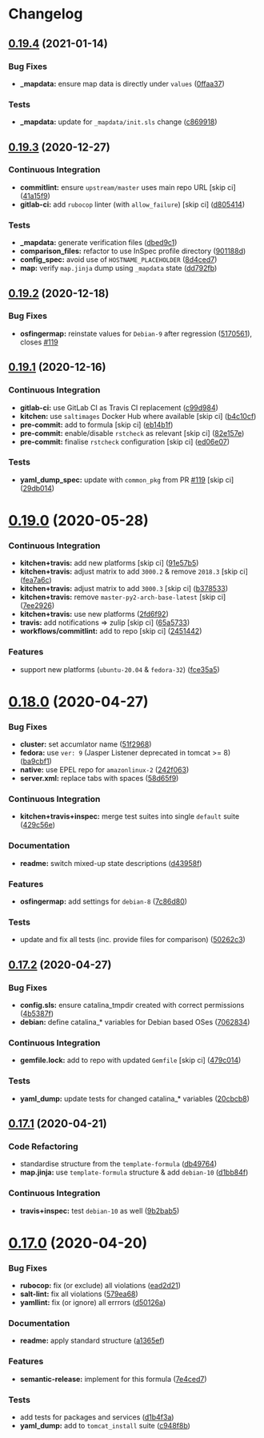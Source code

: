 # Changelog

## [0.19.4](https://github.com/saltstack-formulas/tomcat-formula/compare/v0.19.3...v0.19.4) (2021-01-14)


### Bug Fixes

* **_mapdata:** ensure map data is directly under `values` ([0ffaa37](https://github.com/saltstack-formulas/tomcat-formula/commit/0ffaa37f62d09e0fc4cbb197701ff337e49d7beb))


### Tests

* **_mapdata:** update for `_mapdata/init.sls` change ([c869918](https://github.com/saltstack-formulas/tomcat-formula/commit/c869918446861cb002f57a2c25b28f0cfdd4ebd6))

## [0.19.3](https://github.com/saltstack-formulas/tomcat-formula/compare/v0.19.2...v0.19.3) (2020-12-27)


### Continuous Integration

* **commitlint:** ensure `upstream/master` uses main repo URL [skip ci] ([41a15f9](https://github.com/saltstack-formulas/tomcat-formula/commit/41a15f9b16de4b2c411b1451888c5bcd3297c9d0))
* **gitlab-ci:** add `rubocop` linter (with `allow_failure`) [skip ci] ([d805414](https://github.com/saltstack-formulas/tomcat-formula/commit/d80541452bc36535aa79d1d7804ad4635a9df5a5))


### Tests

* **_mapdata:** generate verification files ([dbed9c1](https://github.com/saltstack-formulas/tomcat-formula/commit/dbed9c1440a3bd6a671487dc740d33bfbdc405a4))
* **comparison_files:** refactor to use InSpec profile directory ([901188d](https://github.com/saltstack-formulas/tomcat-formula/commit/901188d49d5b175168a41084f4a5aa78a51110c3))
* **config_spec:** avoid use of `HOSTNAME_PLACEHOLDER` ([8d4ced7](https://github.com/saltstack-formulas/tomcat-formula/commit/8d4ced7fb00a0951d8a7c344020ba410c58b2245))
* **map:** verify `map.jinja` dump using `_mapdata` state ([dd792fb](https://github.com/saltstack-formulas/tomcat-formula/commit/dd792fb17d44572cadc476dcc9661afea8b2baca))

## [0.19.2](https://github.com/saltstack-formulas/tomcat-formula/compare/v0.19.1...v0.19.2) (2020-12-18)


### Bug Fixes

* **osfingermap:** reinstate values for `Debian-9` after regression ([5170561](https://github.com/saltstack-formulas/tomcat-formula/commit/517056194d41e117179405c4471aa68eb66f152e)), closes [#119](https://github.com/saltstack-formulas/tomcat-formula/issues/119)

## [0.19.1](https://github.com/saltstack-formulas/tomcat-formula/compare/v0.19.0...v0.19.1) (2020-12-16)


### Continuous Integration

* **gitlab-ci:** use GitLab CI as Travis CI replacement ([c99d984](https://github.com/saltstack-formulas/tomcat-formula/commit/c99d98431a41a9a118a34c692923a9c80942f75d))
* **kitchen:** use `saltimages` Docker Hub where available [skip ci] ([b4c10cf](https://github.com/saltstack-formulas/tomcat-formula/commit/b4c10cfd33e386fff5fdd521a2fcf236013b589a))
* **pre-commit:** add to formula [skip ci] ([eb14b1f](https://github.com/saltstack-formulas/tomcat-formula/commit/eb14b1f32fd73afb0545e7ac30b296053f5fc5bf))
* **pre-commit:** enable/disable `rstcheck` as relevant [skip ci] ([82e157e](https://github.com/saltstack-formulas/tomcat-formula/commit/82e157e0362ee86cc2b23c02eea5f9299bdef102))
* **pre-commit:** finalise `rstcheck` configuration [skip ci] ([ed06e07](https://github.com/saltstack-formulas/tomcat-formula/commit/ed06e07f3a01c9c46b3cbadcfaab2d42e0841352))


### Tests

* **yaml_dump_spec:** update with `common_pkg` from PR [#119](https://github.com/saltstack-formulas/tomcat-formula/issues/119) [skip ci] ([29db014](https://github.com/saltstack-formulas/tomcat-formula/commit/29db014282d8c80050cdf1114115dccc77bd7ae9))

# [0.19.0](https://github.com/saltstack-formulas/tomcat-formula/compare/v0.18.0...v0.19.0) (2020-05-28)


### Continuous Integration

* **kitchen+travis:** add new platforms [skip ci] ([91e57b5](https://github.com/saltstack-formulas/tomcat-formula/commit/91e57b5672e2a9f93fe9cf8f216ce513ba89b613))
* **kitchen+travis:** adjust matrix to add `3000.2` & remove `2018.3` [skip ci] ([fea7a6c](https://github.com/saltstack-formulas/tomcat-formula/commit/fea7a6c07f4ca7e7273b9c0d406941f5d53bcb09))
* **kitchen+travis:** adjust matrix to add `3000.3` [skip ci] ([b378533](https://github.com/saltstack-formulas/tomcat-formula/commit/b378533a10cc11e339c81e40d7ef39a13f137870))
* **kitchen+travis:** remove `master-py2-arch-base-latest` [skip ci] ([7ee2926](https://github.com/saltstack-formulas/tomcat-formula/commit/7ee2926402e291243edf301b8733f24d80a22518))
* **kitchen+travis:** use new platforms ([2fd6f92](https://github.com/saltstack-formulas/tomcat-formula/commit/2fd6f92a7976b42b61a21687b67a425b0ca5f54e))
* **travis:** add notifications => zulip [skip ci] ([65a5733](https://github.com/saltstack-formulas/tomcat-formula/commit/65a5733198495632fc08da803fce832b4adc81ca))
* **workflows/commitlint:** add to repo [skip ci] ([2451442](https://github.com/saltstack-formulas/tomcat-formula/commit/2451442b07659439ade466a0f2626482f24514f8))


### Features

* support new platforms (`ubuntu-20.04` & `fedora-32`) ([fce35a5](https://github.com/saltstack-formulas/tomcat-formula/commit/fce35a522d8effc99f0d1e03e0ed63518c114530))

# [0.18.0](https://github.com/saltstack-formulas/tomcat-formula/compare/v0.17.2...v0.18.0) (2020-04-27)


### Bug Fixes

* **cluster:** set accumlator name ([51f2968](https://github.com/saltstack-formulas/tomcat-formula/commit/51f2968ed0014079d392b52fc613e181bce3501f))
* **fedora:** use `ver: 9` (Jasper Listener deprecated in tomcat >= 8) ([ba9cbf1](https://github.com/saltstack-formulas/tomcat-formula/commit/ba9cbf12f79702b18eb0b5c95b62f219281f44fc))
* **native:** use EPEL repo for `amazonlinux-2` ([242f063](https://github.com/saltstack-formulas/tomcat-formula/commit/242f06378e4e9772be9f3ebffbe26ed3ca45bdb3))
* **server.xml:** replace tabs with spaces ([58d65f9](https://github.com/saltstack-formulas/tomcat-formula/commit/58d65f91e46aa2174985f4728da69e5efcd9c4ce))


### Continuous Integration

* **kitchen+travis+inspec:** merge test suites into single `default` suite ([429c56e](https://github.com/saltstack-formulas/tomcat-formula/commit/429c56e9b940e03f0b24ecb93540961fd450737b))


### Documentation

* **readme:** switch mixed-up state descriptions ([d43958f](https://github.com/saltstack-formulas/tomcat-formula/commit/d43958fe613312d74b5f78c973081a31c8a923f1))


### Features

* **osfingermap:** add settings for `debian-8` ([7c86d80](https://github.com/saltstack-formulas/tomcat-formula/commit/7c86d801ef492dc210ad8dc396502d9b60e0129b))


### Tests

* update and fix all tests (inc. provide files for comparison) ([50262c3](https://github.com/saltstack-formulas/tomcat-formula/commit/50262c3c012b0ebdb86810edd04793c31d2a0a79))

## [0.17.2](https://github.com/saltstack-formulas/tomcat-formula/compare/v0.17.1...v0.17.2) (2020-04-27)


### Bug Fixes

* **config.sls:** ensure catalina_tmpdir created with correct permissions ([4b5387f](https://github.com/saltstack-formulas/tomcat-formula/commit/4b5387f412766558962ea92d1f9fd9a852562c2a))
* **debian:** define catalina_* variables for Debian based OSes ([7062834](https://github.com/saltstack-formulas/tomcat-formula/commit/706283490bb52eda7b191f458efd0ef7cbadd55b))


### Continuous Integration

* **gemfile.lock:** add to repo with updated `Gemfile` [skip ci] ([479c014](https://github.com/saltstack-formulas/tomcat-formula/commit/479c0147bedb57cca8d670e92387fa806fe5dbfc))


### Tests

* **yaml_dump:** update tests for changed catalina_* variables ([20cbcb8](https://github.com/saltstack-formulas/tomcat-formula/commit/20cbcb82c6d81ef07bef6d24936b420d096fafea))

## [0.17.1](https://github.com/saltstack-formulas/tomcat-formula/compare/v0.17.0...v0.17.1) (2020-04-21)


### Code Refactoring

* standardise structure from the `template-formula` ([db49764](https://github.com/saltstack-formulas/tomcat-formula/commit/db49764ef1af145e9469f5dcd888a2b2779b04f3))
* **map.jinja:** use `template-formula` structure & add `debian-10` ([d1bb84f](https://github.com/saltstack-formulas/tomcat-formula/commit/d1bb84fdf0c788044ff6b72d45c7dc033346aac6))


### Continuous Integration

* **travis+inspec:** test `debian-10` as well ([9b2bab5](https://github.com/saltstack-formulas/tomcat-formula/commit/9b2bab530575f90ce9070bd4e64ecc026ac73d1c))

# [0.17.0](https://github.com/saltstack-formulas/tomcat-formula/compare/v0.16.0...v0.17.0) (2020-04-20)


### Bug Fixes

* **rubocop:** fix (or exclude) all violations ([ead2d21](https://github.com/saltstack-formulas/tomcat-formula/commit/ead2d21b12ce97a58f0108ca8027667c1027bd4e))
* **salt-lint:** fix all violations ([579ea68](https://github.com/saltstack-formulas/tomcat-formula/commit/579ea689936c50b5b11b3e621ef044d69bb5c5b0))
* **yamllint:** fix (or ignore) all errrors ([d50126a](https://github.com/saltstack-formulas/tomcat-formula/commit/d50126a333511f77ae6645357cdf0a5611a2ecaa))


### Documentation

* **readme:** apply standard structure ([a1365ef](https://github.com/saltstack-formulas/tomcat-formula/commit/a1365ef0ebea176e9892fb06730493ddd09b6e33))


### Features

* **semantic-release:** implement for this formula ([7e4ced7](https://github.com/saltstack-formulas/tomcat-formula/commit/7e4ced79821cb78d0dc1bc996c2d7c193e19281f))


### Tests

* add tests for packages and services ([d1b4f3a](https://github.com/saltstack-formulas/tomcat-formula/commit/d1b4f3ae67b3be3a2fb5302f1c8c0dd549ed8c97))
* **yaml_dump:** add to `tomcat_install` suite ([c948f8b](https://github.com/saltstack-formulas/tomcat-formula/commit/c948f8b1eb7017c8c3d08e9d4023f573309908c6))
